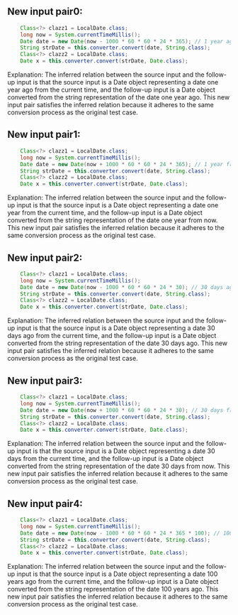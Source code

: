 ## New input pair0:
```java
    Class<?> clazz1 = LocalDate.class;
    long now = System.currentTimeMillis();
    Date date = new Date(now - 1000 * 60 * 60 * 24 * 365); // 1 year ago
    String strDate = this.converter.convert(date, String.class);
    Class<?> clazz2 = LocalDate.class;
    Date x = this.converter.convert(strDate, Date.class);
```

Explanation:
The inferred relation between the source input and the follow-up input is that the source input is a Date object representing a date one year ago from the current time, and the follow-up input is a Date object converted from the string representation of the date one year ago. This new input pair satisfies the inferred relation because it adheres to the same conversion process as the original test case.

## New input pair1:
```java
    Class<?> clazz1 = LocalDate.class;
    long now = System.currentTimeMillis();
    Date date = new Date(now + 1000 * 60 * 60 * 24 * 365); // 1 year from now
    String strDate = this.converter.convert(date, String.class);
    Class<?> clazz2 = LocalDate.class;
    Date x = this.converter.convert(strDate, Date.class);
```

Explanation:
The inferred relation between the source input and the follow-up input is that the source input is a Date object representing a date one year from the current time, and the follow-up input is a Date object converted from the string representation of the date one year from now. This new input pair satisfies the inferred relation because it adheres to the same conversion process as the original test case.

## New input pair2:
```java
    Class<?> clazz1 = LocalDate.class;
    long now = System.currentTimeMillis();
    Date date = new Date(now - 1000 * 60 * 60 * 24 * 30); // 30 days ago
    String strDate = this.converter.convert(date, String.class);
    Class<?> clazz2 = LocalDate.class;
    Date x = this.converter.convert(strDate, Date.class);
```

Explanation:
The inferred relation between the source input and the follow-up input is that the source input is a Date object representing a date 30 days ago from the current time, and the follow-up input is a Date object converted from the string representation of the date 30 days ago. This new input pair satisfies the inferred relation because it adheres to the same conversion process as the original test case.

## New input pair3:
```java
    Class<?> clazz1 = LocalDate.class;
    long now = System.currentTimeMillis();
    Date date = new Date(now + 1000 * 60 * 60 * 24 * 30); // 30 days from now
    String strDate = this.converter.convert(date, String.class);
    Class<?> clazz2 = LocalDate.class;
    Date x = this.converter.convert(strDate, Date.class);
```

Explanation:
The inferred relation between the source input and the follow-up input is that the source input is a Date object representing a date 30 days from the current time, and the follow-up input is a Date object converted from the string representation of the date 30 days from now. This new input pair satisfies the inferred relation because it adheres to the same conversion process as the original test case.

## New input pair4:
```java
    Class<?> clazz1 = LocalDate.class;
    long now = System.currentTimeMillis();
    Date date = new Date(now - 1000 * 60 * 60 * 24 * 365 * 100); // 100 years ago
    String strDate = this.converter.convert(date, String.class);
    Class<?> clazz2 = LocalDate.class;
    Date x = this.converter.convert(strDate, Date.class);
```

Explanation:
The inferred relation between the source input and the follow-up input is that the source input is a Date object representing a date 100 years ago from the current time, and the follow-up input is a Date object converted from the string representation of the date 100 years ago. This new input pair satisfies the inferred relation because it adheres to the same conversion process as the original test case.
